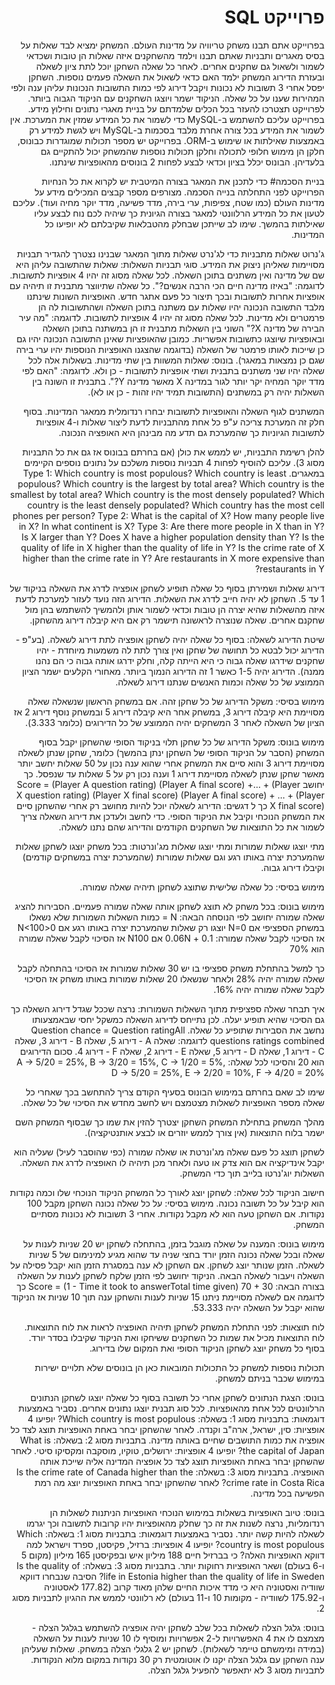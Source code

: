 <div dir="rtl" markdown="1">

# **פרוייקט SQL**

בפרוייקט אתם תבנו משחק טריוויה על מדינות העולם.
המשחק ימציא לבד שאלות על בסיס מאגרים ותבניות שאתם תבנו וילמד מהשחקנים איזה שאלות הן טובות ושכדאי לשמור ולשאול גם שחקנים אחרים.
לאחר כל שאלה השחקן יוכל לתת ציון לשאלה ובעזרת הדירוג המשחק ילמד האם כדאי לשאול את השאלה פעמים נוספות.
השחקן יפסל אחרי 3 תשובות לא נכונות ויקבל דירוג לפי כמות התשובות הנכונות עליהן ענה ולפי המהירות שענו על כל שאלה.
הניקוד ישמר ויוצגו השחקנים עם הניקוד הגבוה ביותר.
לפרוייקט תצטרכו להעזר בכל הכלים שלמדתם על בניית מאגרי נתונים וחילוץ מידע.
בפרוייקט עליכם להשתמש ב-MySQL כדי לשמור את כל המידע שמזין את המערכת. אין לשמור את המידע בכל צורה אחרת מלבד בסכמות ב-MySQL ויש לגשת למידע רק באמצעות שאילתות או שימוש ב-ORM.
בפרוייקט יש מספר תכולות שמוגדרות כבונוס, חלקן הן מימוש חלופי לתכולה וחלקן תכולות נוספות שהמשחק יכול להתקיים גם בלעדיהן.
הבונוס יכלל בציון וכדאי לבצע לפחות 2 בונוסים מהאופציות שינתנו.

בניית הסכמה# 
כדי לתכנן את המאגר בצורה המיטבית יש לקרוא את כל הנחיות הפרוייקט לפני התחלתה בנייה הסכמה.
מצורפים מספר קבצים המכילים מידע על מדינות העולם (כמו שטח, צפיפות, ערי בירה, מדד פשיעה, מדד יוקר מחיה ועוד).
עליכם לטעון את כל המידע הרלוונטי למאגר בצורה הגיונית כך שיהיה לכם נוח לבצע עליו שאילתות בהמשך.
שימו לב שייתכן שבחלק מהטבלאות שקיבלתם לא יופיעו כל המדינות.


ג'נרוט שאלות מתבניות
כדי לג'נרט שאלות מתוך המאגר שבנינו נצטרך להגדיר תבניות מסויימות שאליהן ניצוק את המידע.
סוגי תבניות השאלות:
שאלות שהתשובה עליהן היא שם של מדינה ואין משתנים בתוכן השאלה. 
לכל שאלה מסוג זה יהיו 4 אופציות לתשובות.
לדוגמה: "באיזו מדינה חיים הכי הרבה אנשים?".
כל שאלה שתיווצר מתבנית זו תיהיה עם אופציות אחרות לתשובות ובכך תיצור כל פעם אתגר חדש.
האופציות השונות שינתנו מלבד התשובה הנכונה יהיו 
שאלות עם משתנה בתוכן השאלה ושהתשובות לה הן פרמטרים ולא מדינות.
לכל שאלה מסוג זה יהיו 4 אופציות לתשובות.
לדוגמה: "מה עיר הבירה של מדינה X?"
השוני בין השאלות מתבנית זו הן במשתנה בתוכן השאלה ובאופציות שיוצגו כתשובות אפשריות.
כמובן שהאופציות שאינן התשובה הנכונה יהיו גם כן שייכות לאותו פרמטר של השאלה (בדוגמה שהצגנו האופציות הנוספות יהיו ערי בירה שגם כן נמצאות במאגר).
בונוס: שאלות המשוות בין שתי מדינות.
בשאלות אלה לכל שאלה יהיו שני משתנים בתבנית ושתי אופציות לתשובות - כן ולא.
לדוגמה: "האם לפי מדד יוקר המחיה יקר יותר לגור במדינה X מאשר מדינה Y?".
בתבנית זו השונה בין השאלות יהיה רק במשתנים (התשובות תמיד יהיו זהות - כן או לא).

המשתנים לגוף השאלה והאופציות לתשובות יבחרו רנדומלית ממאגר המדינות.
בסוף חלק זה המערכת צריכה ע"פ כל אחת מהתבניות לדעת ליצור שאלות ו-4 אופציות לתשובות הגיוניות כך שהמערכת גם תדע מה מבינהן היא האופציה הנכונה.

להלן רשימת התבניות, יש לממש את כולן (אם בחרתם בבונוס אז גם את כל התבניות מסוג 3).
עליכם להוסיף לפחות 4 תבניות נוספות משלכם על נתונים נוספים הקיימים במאגרים.
Type 1:
Which country is most populous? 
Which country is least populous? 
Which country is the largest by total area?
Which country is the smallest by total area?
Which country is the most densely populated? 
Which country is the least densely populated? 
Which country has the most cell phones per person?
Type 2:
What is the capital of X?
How many people live in X?
In what continent is X?
Type 3:
Are there more people in X than in Y?
Is X larger than Y?
Does X have a higher population density than Y? 
Is the quality of life in X higher than the quality of life in Y?
Is the crime rate of X higher than the crime rate in Y? 
Are restaurants in X more expensive than restaurants in Y?


דירוג שאלות ושמירתן
בסוף כל שאלה תופיע לשחקן אופציה לדרג את השאלה בניקוד של 1 עד 5. השחקן לא יהיה חייב לדרג את השאלות.
הדירוג הזה נועד לעזור למערכת לדעת איזה מהשאלות שהיא יצרה הן טובות וכדאי לשמור אותן ולהמשיך להשתמש בהן מול שחקנם אחרים.
שאלה שנוצרה לראשונה תישמר רק אם היא קיבלה דירוג מהשחקן.


שיטת הדירוג לשאלה:
בסוף כל שאלה יהיה לשחקן אופציה לתת דירוג לשאלה. (בע"פ - הדירוג יכול לבטא כל תחושה של שחקן ואין צורך לתת לה משמעות מיוחדת - יהיו שחקנים שידרגו שאלה גבוה כי היא הייתה קלה, וחלק ידרגו אותה גבוה כי הם נהנו ממנה).
הדירוג יהיה 1-5 כאשר 1 זה הדירוג הנמוך ביותר.
מאחורי הקלעים ישמר הציון הממוצע של כל שאלה וכמות האנשים שנתנו דירוג לשאלה.

מימוש בסיסי:
משקל הדירוג של כל שחקן זהה.
אם במשחק הראשון שנשאלה שאלה מסויימת היא קיבלה דירוג 3, במשחק אחר היא קיבלה דירוג 5 ובמשחק נוסף דירוג 2 אז הציון של השאלה לאחר 3 המשחקים יהיה הממוצע של כל הדירוגים (כלומר 3.333).

מימוש בונוס:
משקל הדירוג של כל שחקן תלוי בניקוד הסופי שהשחקן יקבל בסוף המשחק (הסבר על הניקוד הסופי של השחקן ינתן בהמשך) כלומר, שחקן שנתן לשאלה מסויימת דירוג 3 והוא סיים את המשחק אחרי שהוא ענה נכון על 50 שאלות יחשב יותר מאשר שחקן שנתן לשאלה מסויימת דירוג 1 וענה נכון רק על 5 שאלות עד שנפסל. 
כך יחושב 
Score = (Player A question rating)  (Player A final score) +... + (Player X question rating)  (Player X final score) (Player A final score) + ... + (Player X final score)
כך ל
דגשים:
הדירוג לשאלה יוכל להיות מחושב רק אחרי שהשחקן סיים את המשחק הנוכחי וקיבל את הניקוד הסופי.
כדי לחשב ולעדכן את דירוג השאלה צריך לשמור את כל התוצאות של השחקנים הקודמים והדירוג שהם נתנו לשאלה.


מתי יוצגו שאלות שמורות ומתי יוצגו שאלות מג'ונרטות:
בכל משחק יוצגו לשחקן שאלות שהמערכת יצרה באותו רגע וגם שאלות שמורות (שהמערכת יצרה במשחקים קודמים) וקיבלו דירוג גבוה.

מימוש בסיסי:
כל שאלה שלישית שתוצג לשחקן תיהיה שאלה שמורה.

מימוש בונוס:
בכל משחק לא תוצג לשחקן אותה שאלה שמורה פעמיים.
הסבירות להציג שאלה שמורה יחושב לפי הנוסחה הבאה:
N = כמות השאלות השמורות שלא נשאלו במשחק הספציפי
אם N=0         יוצגו רק שאלות שהמערכת יצרה באותו רגע
אם 0<N<100     אז הסיכוי לקבל שאלה שמורה: 0.1 + 0.06N
אם N100        אז הסיכוי לקבל שאלה שמורה הוא 70%

כך למשל בהתחלת משחק ספציפי בו יש 30 שאלות שמורות אז הסיכוי בהתחלה לקבל שאלה שמורה יהיה 28% ולאחר שנשאלו 20 שאלות שמורות באותו משחק אז הסיכוי לקבל שאלה שמורה יהיה 16%.

איך תבחר שאלה ספציפית מתוך השאלות השמורות:
נרצה שככל שגדל דירוג השאלה כך גם הסיכוי שהיא תופיע יעלה.
לכן נתייחס לדירוג השאלה כמשקל יחסי שבאמצעותו נחשב את הסבירות שתופיע כל שאלה.
Question chance = Question ratingAll questions ratings combined
לדוגמה:
שאלה A - דירוג 5, שאלה B - דירוג 3, שאלה C - דירוג 1, שאלה D - דירוג 5, שאלה E - דירוג 2, שאלה F - דירוג 4.
סכום הדירוגים הוא 20 והסיכוי לכל שאלה:
A -> 5/20 = 25%, B -> 3/20 = 15%, C -> 1/20 = 5%, D -> 5/20 = 25%, E -> 2/20 = 10%, F -> 4/20 = 20%

שימו לב שאם בחרתם במימוש הבונוס בסעיף הקודם צריך להתחשב בכך שאחרי כל שאלה מספר האופציות לשאלות מצטמצם ויש לחשב מחדש את הסיכוי של כל שאלה.

מהלך המשחק
בתחילת המשחק השחקן יצטרך להזין את שמו כך שבסוף המשחק השם ישמר בלוח התוצאות (אין צורך לממש יוזרים או לבצע אותנטיקציה).

לשחקן תוצג כל פעם שאלה מג'ונרטת או שאלה שמורה (כפי שהוסבר לעיל) שעליה הוא יקבל אינדיקציה אם הוא צדק או טעה ולאחר מכן תיהיה לו האופציה לדרג את השאלה.
השאלות יוג'נרטו בלייב תוך כדי המשחק.

חישוב הניקוד לכל שאלה:
לשחקן יוצג לאורך כל המשחק הניקוד הנוכחי שלו וכמה נקודות הוא קיבל על כל תשובה נכונה.
מימוש בסיסי:
על כל שאלה נכונה השחקן מקבל 100 נקודות. אם השחקן טעה הוא לא מקבל נקודות.
אחרי 3 תשובות לא נכונות מסתיים המשחק.

מימוש בונוס:
המענה על שאלה מוגבל בזמן, בהתחלה לשחקן יש 20 שניות לענות על שאלה ובכל שאלה נכונה הזמן יורד בחצי שניה עד שהוא מגיע למינימום של 5 שניות לשאלה.
הזמן שנותר יוצג לשחקן.
אם השחקן לא ענה במסגרת הזמן הוא יקבל פסילה על השאלה ויעבור לשאלה הבאה.
הניקוד יחושב לפי הזמן שלקח לשחקן לענות על השאלה בצורה הבאה:
 Score = (1 - Time it took to answerTotal time given) 70 + 30
כך לדוגמה אם לשאלה מסויימת ניתנו 15 שניות לענות והשחקן ענה תוך 10 שניות אז הניקוד שהוא יקבל על השאלה יהיה 53.333.

לוח תוצאות:
לפני התחלת המשחק לשחקן תיהיה האופציה לראות את לוח התוצאות.
לוח התוצאות מכיל את שמות כל השחקנים ששיחקו ואת הניקוד שקיבלו בסדר יורד.
בסוף כל משחק יוצג לשחקן הניקוד הסופי ואת המקום שלו בדירוג.








תכולות נוספות למשחק
כל התכולות המובאות כאן הן בונוסים שלא תלויים ישירות במימוש שכבר בניתם למשחק.

בונוס: הצגת הנתונים לשחקן אחרי כל תשובה
בסוף כל שאלה יוצגו לשחקן הנתונים הרלוונטים לכל אחת מהאופציות.
לכל סוג תבנית יוצגו נתונים אחרים.
נסביר באמצעות דוגמאות:
בתבניות מסוג 1:
בשאלה: Which country is most populous? 
יופיעו 4 אופציות: סין, ישראל, ארה"ב וקנדה.
לאחר שהשחקן יבחר באחת האופציות תוצג לצד כל אופציה את כמות התושבים שחיים באותה מדינה.
בתבניות מסוג 2:
בשאלה: What is the capital of Japan?
יופיעו 4 אופציות: ירושלים, טוקיו, מוסקבה ומקסיקו סיטי.
לאחר שהשחקן יבחר באחת האופציות תוצג לצד כל אופציה המדינה אליה שייכת אותה האופציה.
בתבניות מסוג 3:
בשאלה: Is the crime rate of Canada higher than the crime rate in Costa Rica? 
לאחר שהשחקן יבחר באחת האופציות יוצג מה רמת הפשיעה בכל מדינה.

בונוס: טיוב האופציות בשאלות
במימוש הנוכחי האופציות הניתנות לשאלות הן רנדומליות, נרצה לשנות את זה כך שחלק מהאופציות יהיו קרובות לתשובה וכך יגרמו לשאלה להיות קשה יותר.
נסביר באמצעות דוגמאות:
בתבניות מסוג 1:
בשאלה: Which country is most populous? 
יופיעו 4 אופציות: ברזיל, פקיסטן, ספרד וישראל
למה דווקא האופציות האלה? כי בברזיל חיים 188 מיליון איש ובפקיסטן 165 מיליון (מקום 5 ו-6 בעולם) ושאר האופציות רחוקות יותר.
בתבניות מסוג 3:
בשאלה:
Is the quality of life in Estonia higher than the quality of life in Sweden? 
הסיבה שנבחרו דווקא שוודיה ואסטוניה היא כי מדד איכות החיים שלהן מאוד קרוב (177.82 לאסטוניה ו-175.92 לשוודיה - מקומות 10 ו-11 בעולם)
לא רלוונטי לממש את ההגיון לתבניות מסוג 2.

בונוס: גלגל הצלה לשאלות
בכל שלב לשחקן יהיה אופציה להשתמש בגלגל הצלה - מצמצם לו את 4 האפשרויות ל-2 אפשרויות ומוסיף לו 10 שניות לענות על השאלה (במידה ומימשתם טיימר לשאלות).
לשחקן יש 2 גלגלי הצלה במשחק.
שאלות שעליהן ענה השחקן עם גלגל הצלה יקנו לו אוטומטית רק 30 נקודות במקום מלוא הנקודות.
לתבניות מסוג 3 לא יתאפשר להפעיל גלגל הצלה.






</div>
